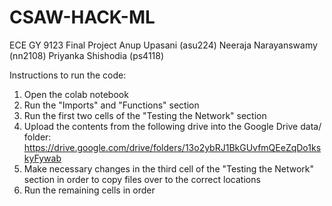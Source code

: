# CSAW-HACK-ML
ECE GY 9123 Final Project
Anup Upasani (asu224)
Neeraja Narayanswamy (nn2108)
Priyanka Shishodia (ps4118)


Instructions to run the code:

1. Open the colab notebook
2. Run the "Imports" and "Functions" section
3. Run the first two cells of the "Testing the Network" section
4. Upload the contents from the following drive into the Google Drive data/ folder: https://drive.google.com/drive/folders/13o2ybRJ1BkGUvfmQEeZqDo1kskyFywab
5. Make necessary changes in the third cell of the "Testing the Network" section in order to copy files over to the correct locations
6. Run the remaining cells in order
